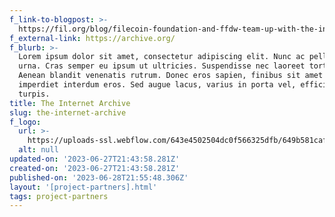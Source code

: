 ```yaml
---
f_link-to-blogpost: >-
  https://fil.org/blog/filecoin-foundation-and-ffdw-team-up-with-the-internet-archive-to-preserve-government-datasets-in-new-democracy-s-library-initiative/
f_external-link: https://archive.org/
f_blurb: >-
  Lorem ipsum dolor sit amet, consectetur adipiscing elit. Nunc ac pellentesque
  urna. Cras semper eu ipsum ut ultricies. Suspendisse nec laoreet tortor.
  Aenean blandit venenatis rutrum. Donec eros sapien, finibus sit amet dolor a,
  imperdiet interdum eros. Sed augue lacus, varius in porta vel, efficitur at
  turpis.
title: The Internet Archive
slug: the-internet-archive
f_logo:
  url: >-
    https://uploads-ssl.webflow.com/643e4502504dc0f566325dfb/649b581caf56f6df617c9ca8_230818725-21fe2ba8-6508-4dd0-988d-7e22f7681dc6.png
  alt: null
updated-on: '2023-06-27T21:43:58.281Z'
created-on: '2023-06-27T21:43:58.281Z'
published-on: '2023-06-28T21:55:48.306Z'
layout: '[project-partners].html'
tags: project-partners
---
```



